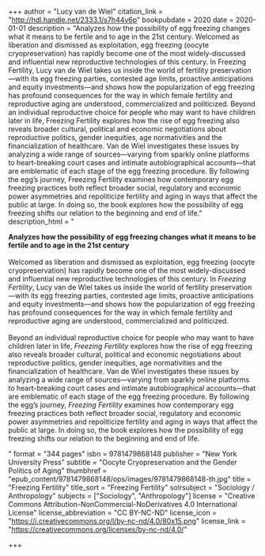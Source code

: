 +++
author = "Lucy van de Wiel"
citation_link = "http://hdl.handle.net/2333.1/s7h44v6p"
bookpubdate = 2020
date = 2020-01-01
description = "Analyzes how the possibility of egg freezing changes what it means to be fertile and to age in the 21st century. Welcomed as liberation and dismissed as exploitation, egg freezing (oocyte cryopreservation) has rapidly become one of the most widely-discussed and influential new reproductive technologies of this century. In Freezing Fertility, Lucy van de Wiel takes us inside the world of fertility preservation—with its egg freezing parties, contested age limits, proactive anticipations and equity investments—and shows how the popularization of egg freezing has profound consequences for the way in which female fertility and reproductive aging are understood, commercialized and politicized. Beyond an individual reproductive choice for people who may want to have children later in life, Freezing Fertility explores how the rise of egg freezing also reveals broader cultural, political and economic negotiations about reproductive politics, gender inequities, age normativities and the financialization of healthcare. Van de Wiel investigates these issues by analyzing a wide range of sources—varying from sparkly online platforms to heart-breaking court cases and intimate autobiographical accounts—that are emblematic of each stage of the egg freezing procedure. By following the egg’s journey, Freezing Fertility examines how contemporary egg freezing practices both reflect broader social, regulatory and economic power asymmetries and repoliticize fertility and aging in ways that affect the public at large. In doing so, the book explores how the possibility of egg freezing shifts our relation to the beginning and end of life."
description_html = "<p><strong>Analyzes how the possibility of egg freezing changes what it means to be fertile and to age in the 21st century</strong><br><br>Welcomed as liberation and dismissed as exploitation, egg freezing (oocyte cryopreservation) has rapidly become one of the most widely-discussed and influential new reproductive technologies of this century. In <em>Freezing Fertility</em>, Lucy van de Wiel takes us inside the world of fertility preservation—with its egg freezing parties, contested age limits, proactive anticipations and equity investments—and shows how the popularization of egg freezing has profound consequences for the way in which female fertility and reproductive aging are understood, commercialized and politicized.<br><br>Beyond an individual reproductive choice for people who may want to have children later in life, <em>Freezing Fertility</em> explores how the rise of egg freezing also reveals broader cultural, political and economic negotiations about reproductive politics, gender inequities, age normativities and the financialization of healthcare. Van de Wiel investigates these issues by analyzing a wide range of sources—varying from sparkly online platforms to heart-breaking court cases and intimate autobiographical accounts—that are emblematic of each stage of the egg freezing procedure. By following the egg’s journey, <em>Freezing Fertility </em>examines how contemporary egg freezing practices both reflect broader social, regulatory and economic power asymmetries and repoliticize fertility and aging in ways that affect the public at large. In doing so, the book explores how the possibility of egg freezing shifts our relation to the beginning and end of life.</p>"
format = "344 pages"
isbn = 9781479868148
publisher = "New York University Press"
subtitle = "Oocyte Cryopreservation and the Gender Politics of Aging"
thumbhref = "epub_content/9781479868148/ops/images/9781479868148-th.jpg"
title = "Freezing Fertility"
title_sort = "Freezing Fertility"
solrsubject = "Sociology / Anthropology"
subjects = ["Sociology", "Anthropology"]
license = "Creative Commons Attribution-NonCommercial-NoDerivatives 4.0 International License"
license_abbreviation = "CC BY-NC-ND"
license_icon = "https://i.creativecommons.org/l/by-nc-nd/4.0/80x15.png"
license_link = "https://creativecommons.org/licenses/by-nc-nd/4.0/"

+++
